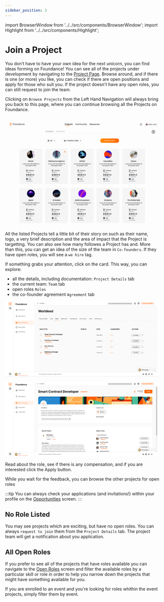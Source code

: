 ```yaml
---
sidebar_position: 3
---
```


import BrowserWindow from '../../src/components/BrowserWindow';
import Highlight from '../../src/components/Highlight';

# Join a Project

You don’t have to have your own idea for the next unicorn, you can find ideas forming on Foundance! You can see all of the projects under development by navigating to the [Project Page](https://app.foundance.org/projects). Browse around, and if there is one (or more) you like, you can check if there are open positions and apply for those who suit you. If the project doesn't have any open roles, you can still request to join the team.

Clicking on `Browse Projects` from the Left Hand Navigation will always bring you back to this page, where you can continue browsing all the Projects on Foundance.

<BrowserWindow url="https://app.foundance.org/projects/">

![Projects page](/img/3-find-a-project.png "Projects page")
</BrowserWindow>

All the listed Projects tell a little bit of their story on such as their name, logo, a very brief description and the area of impact that the Project is targetting. You can also see how many followes a Project has and. More than this, you can get an idea of the size of the team in `Co-founders`. If they have open roles, you will see a `we hire` tag.

If something grabs your attention, click on the card. This way, you can explore:
-  all the details, including documentation: `Project Details` tab
- the current team: `Team` tab
-  open roles `Roles`
-  the co-founder agreement `Agreement` tab 


<BrowserWindow url="https://app.foundance.org/projects/10297">

![Project Roles](/img/3-open-roles.png "Project Roles")
</BrowserWindow>

<BrowserWindow url="https://app.foundance.org/projects/10297/role/7M76RL">

![View Role](/img/3-role-details.png "View Role")
</BrowserWindow>

Read about the role, see if there is any compensation, and if you are interested click the <Highlight>Apply</Highlight> button.

While you wait for the feedback, you can  browse the other projects for open roles

:::tip
You can always check your applications (and invitations!) within your profile on the [Opportunities](https://app.foundance.org/account/opportunities) screen.
:::

## No Role Listed

You may see projects which are exciting, but have no open roles. You can always `request to join` them from the `Project Details` tab. The project team will get a notification about you application.

## All Open Roles

If you prefer to see all of the projects that have roles available you can navigate to the [Open Roles](https://app.foundance.org/roles) screen and filter the available roles by a particular skill or role in order to help you narrow down the projects that might have something available for you.

If you are enrolled to an event and you're looking for roles whithin the event projects, simply filter them by event.
